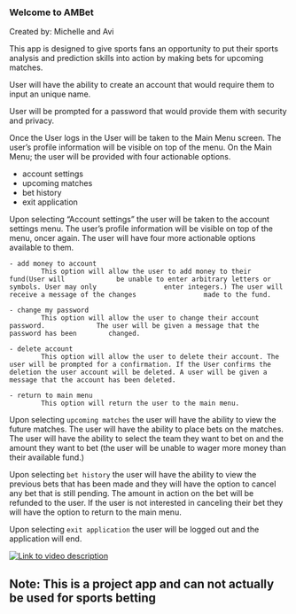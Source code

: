 ### Welcome to AMBet
Created by: Michelle and Avi

This app is designed to give sports fans an opportunity to put their sports analysis and prediction skills into action by making bets for upcoming matches.

User will have the ability to create an account that would require them to input an unique name.

User will be prompted for a password that would provide them with security and privacy.

Once the User logs in the User will be taken to the Main Menu screen. The user’s profile information will be visible on top of the menu. On the Main Menu; the user will be provided with four actionable options.

- account settings
- upcoming matches
- bet history
- exit application

Upon selecting “Account settings” the user will be taken to the account settings menu. The user’s profile information will be visible on top of the menu, oncer again. The user will have four more actionable options available to them.

    - add money to account
            This option will allow the user to add money to their fund(User will             be unable to enter arbitrary letters or symbols. User may only                 enter integers.) The user will receive a message of the changes                 made to the fund.

    - change my password
            This option will allow the user to change their account password.             The user will be given a message that the password has been        changed.

    - delete account
            This option will allow the user to delete their account. The user will be prompted for a confirmation. If the User confirms the deletion the user account will be deleted. A user will be given a message that the account has been deleted.

    - return to main menu
            This option will return the user to the main menu.

Upon selecting ```upcoming matches``` the user will have the ability to view the future matches. The user will have the ability to place bets on the matches. The user will have the ability to select the team they want to bet on and the amount they want to bet (the user will be unable to wager more money than their available fund.)

Upon selecting ```bet history``` the user will have the ability to view the previous bets that has been made and they will have the option to cancel any bet that is still pending. The amount in action on the bet will be refunded to the user. If the user is not interested in canceling their bet they will have the option to return to the main menu.

Upon selecting ```exit application``` the user will be logged out and the application will end.

[![Link to video description](https://img.youtube.com/vi/behYlEntTik/0.jpg)](https://youtu.be/behYlEntTik)

## Note: This is a project app and can not actually be used for sports betting

